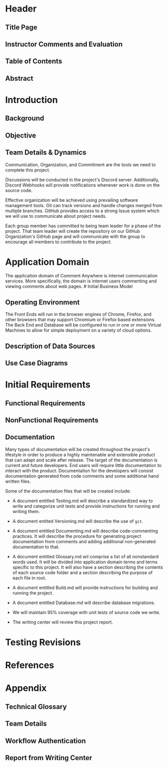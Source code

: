 # Header


## Title Page


## Instructor Comments and Evaluation


## Table of Contents


## Abstract

# Introduction


## Background


## Objective


## Team Details & Dynamics

Communication, Organization, and Commitment are the tools we need to complete this project.

Discussions will be conducted in the project's Discord server. Additionally, Discord Webhooks will provide notifications whenever work is done on the source code.

Effective organization will be achieved using prevailing software management tools. Git can track versions and handle changes merged from multiple branches. GitHub provides access to a strong Issue system which we will use to communicate about project needs. 

Each group member has committed to being team leader for a phase of the project. That team leader will create the repository on our GitHub Organization's GitHub page and will communicate with the group to encourage all members to contribute to the project.


# Application Domain

The application domain of Comment Anywhere is internet communication services. More specifically, the domain is internet users commenting and viewing comments about web pages. # Initial Business Model


## Operating Environment

The Front Ends will run in the browser engines of Chrome, Firefox, and other browsers that may support Chromium or Firefox based extensions. The Back End and Database will be configured to run in one or more Virtual Machines to allow for simple deployment on a variety of cloud options.
## Description of Data Sources


## Use Case Diagrams

# Initial Requirements


## Functional Requirements


## NonFunctional Requirements


## Documentation


Many types of documentation will be created throughout the project's lifestyle in order to produce a highly maintenable and extensible product that can adapt and scale after release. The target of the documentation is current and future developers. End users will require little documentation to interact with the product. Documentation for the developers will consist documentation generated from code comments and some additional hand written files. 

Some of the documentation files that will be created include: 

- A document entitled Testing.md will describe a standardized way to write and categorize unit tests and provide instructions for running and writing them.

- A document entited Versioning.md will describe the use of `git`.

- A document entitled Documenting.md will describe code-commenting practices. It will describe the procedure for generating project documentation from comments and adding additional non-generated documentation to that.

- A document entitled Glossary.md wil comprise a list of all nonstandard words used. It will be divided into application domain terms and terms specific to this project. It will also have a section describing the contents of each source code folder and a section describing the purpose of each file in root.

- A document entitled Build.md will provide instructions for building and running the project.

- A document entitled Database.md will describe database migrations.

- We will maintain 95% coverage with unit tests of source code we write.

- The writing center will review this project report.


# Testing Revisions

# References

# Appendix


## Technical Glossary


## Team Details


## Workflow Authentication


## Report from Writing Center

